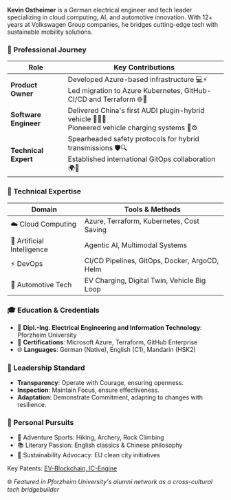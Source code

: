 **Kevin Ostheimer** is a German electrical engineer and tech leader specializing in cloud computing, AI, and automotive innovation.
With 12+ years at Volkswagen Group companies, he bridges cutting-edge tech with sustainable mobility solutions.  

### 🚀 Professional Journey  

| **Role**              | **Key Contributions**                                                                                           |
| --------------------- | --------------------------------------------------------------------------------------------------------------- |
| **Product Owner**     | Developed Azure-based infrastructure 💻⚡<br> Led migration to Azure Kubernetes, GitHub-CI/CD and Terraform 🌐🔧    |
| **Software Engineer** | Delivered China's first AUDI plugin-hybrid vehicle 🚗🇨🇳 <br> Pioneered vehicle charging systems 🔋⚙️                |
| **Technical Expert**  | Spearheaded safety protocols for hybrid transmissions 🛡️🔍 <br> Established international GitOps collaboration 🌍🤖 |

### 🔧 Technical Expertise  

| **Domain**                | **Tools & Methods**                           |
| ------------------------- | --------------------------------------------- |
| ☁️ Cloud Computing         | Azure, Terraform, Kubernetes, Cost Saving     |
| 🧠 Artificial Intelligence | Agentic AI, Multimodal Systems                |
| ⚡ DevOps                  | CI/CD Pipelines, GitOps, Docker, ArgoCD, Helm |
| 🚗 Automotive Tech         | EV Charging, Digital Twin, Vehicle Big Loop   |

### 🎓 Education & Credentials  

- 🏫 **Dipl.-Ing. Electrical Engineering and Information Technology**: Pforzheim University
- 📜 **Certifications**: Microsoft Azure, Terraform, GitHub Enterprise
- 🌐 **Languages**: German (Native), English (C1), Mandarin (HSK2)

### 🔄 Leadership Standard

- **Transparency**: Operate with Courage, ensuring openness.
- **Inspection**: Maintain Focus, ensure effectiveness.
- **Adaptation**: Demonstrate Commitment, adapting to changes with resilience.

### 🏹 Personal Pursuits  

- 🧗 Adventure Sports: Hiking, Archery, Rock Climbing  
- 📚 Literary Passion: English classics & Chinese philosophy  
- 🌱 Sustainability Advocacy: EU clean city initiatives

Key Patents: [EV-Blockchain, IC-Engine](https://patents.google.com/?q=(Kevin)&inventor=Ostheimer&oq=Kevin+Ostheimer)

🌐 *Featured in Pforzheim University's alumni network as a cross-cultural tech bridgebuilder*

